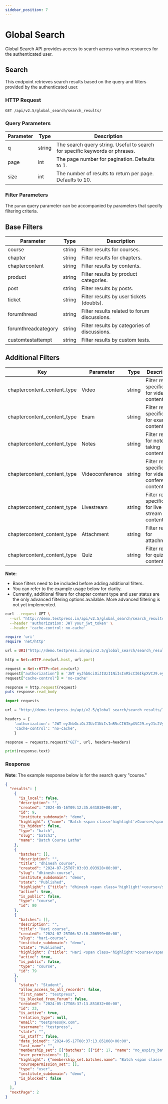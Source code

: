 ```yaml
---
sidebar_position: 7
---
```


# Global Search

Global Search API provides access to search across various resources for the authenticated user.

## Search

This endpoint retrieves search results based on the query and filters provided by the authenticated user.

### HTTP Request

`GET /api/v2.5/global_search/search_results/`

### Query Parameters

| Parameter | Type   | Description                                                                         |
| --------- | ------ | ----------------------------------------------------------------------------------- |
| q         | string | The search query string. Useful to search for specific keywords or phrases.         |
| page      | int    | The page number for pagination. Defaults to 1.                                      |
| size      | int    | The number of results to return per page. Defaults to 10.                           |


### Filter Parameters

The `param` query parameter can be accompanied by parameters that specify filtering criteria.

## Base Filters

| Parameter            | Type          | Description                                               |
|----------------------|---------------|-----------------------------------------------------------|
| course               | string        | Filter results for courses.                               |
| chapter              | string        | Filter results for chapters.                              |
| chaptercontent       | string        | Filter results by contents.                               |
| product              | string        | Filter results by product categories.                     |
| post                 | string        | Filter results by posts.                                  |
| ticket               | string        | Filter results by user tickets (doubts).                  |
| forumthread          | string        | Filter results related to forum discussions.              |
| forumthreadcategory  | string        | Filter results by categories of discussions.              |
| customtestattempt    | string        | Filter results by custom tests.                           |

## Additional Filters

| Key                             | Parameter                             | Type          | Description                                               |
|---------------------------------|---------------------------------------|---------------|-----------------------------------------------------------|
| chaptercontent_content_type     | Video                                 | string        | Filter results specifically for video content.            |
| chaptercontent_content_type     | Exam                                  | string        | Filter results specifically for exam content.             |
| chaptercontent_content_type     | Notes                                 | string        | Filter results for note-taking content.                   |
| chaptercontent_content_type     | Videoconference                       | string        | Filter results specifically for video conference content. |
| chaptercontent_content_type     | Livestream                            | string        | Filter results specifically for live stream content.      |
| chaptercontent_content_type     | Attachment                            | string        | Filter results for attachments.                           |
| chaptercontent_content_type     | Quiz                                  | string        | Filter results for quiz content.                          |

**Note**: 
- Base filters need to be included before adding additional filters. 
- You can refer to the example usage below for clarity.
- Currently, additional filters for chapter content type and user status are the only advanced filtering options available. More advanced filtering is not yet implemented. 

<Tabs>
<TabItem value="`URL`" label="URL">

```bash
curl --request GET \
  --url "http://demo.testpress.in/api/v2.5/global_search/search_results/?q=your_search_query&page=1&size=10&param=product&param=chaptercontent&chaptercontent_content_type=Video&param=user&user_status=Student" \
  --header 'authorization: JWT your_jwt_token' \
  --header 'cache-control: no-cache'
```

</TabItem>
<TabItem value="`ruby`" label="Ruby">

```ruby
require 'uri'
require 'net/http'

url = URI("http://demo.testpress.in/api/v2.5/global_search/search_results/?q=your_search_query&page=1&size=10&param=product&param=chaptercontent&chaptercontent_content_type=Video&param=user&user_status=Student")

http = Net::HTTP.new(url.host, url.port)

request = Net::HTTP::Get.new(url)
request["authorization"] = 'JWT eyJhbGciOiJIUzI1NiIsInR5cCI6IkpXVCJ9.eyJ1c2VybmFtZSI6InRlc3RwcmVzcyIsInVzZXJfaWQiOjE3LCJlbWFpbCI6InRlc3RwcmVzcy5pbkBnbWFpbC5jb20iLCJleHAiOjE0NDc4MzMyMjl9.Ik_yi4lHbNbrRGhqmRpsW82Nls_O9lgXakk_syV-vSw'
request["cache-control"] = 'no-cache'

response = http.request(request)
puts response.read_body
```

</TabItem>
<TabItem value="`python`" label="Python">

```python
import requests

url = "http://demo.testpress.in/api/v2.5/global_search/search_results/?q=course&page=1&size=10&param=product&param=chaptercontent&chaptercontent_content_type=Video&param=user&user_status=Student"

headers = {
    'authorization': "JWT eyJhbGciOiJIUzI1NiIsInR5cCI6IkpXVCJ9.eyJ1c2VybmFtZSI6InRlc3RwcmVzcyIsInVzZXJfaWQiOjE3LCJlbWFpbCI6InRlc3RwcmVzcy5pbkBnbWFpbC5jb20iLCJleHAiOjE0NDc4MzMyMjl9.Ik_yi4lHbNbrRGhqmRpsW82Nls_O9lgXakk_syV-vSw",
    'cache-control': "no-cache",
    }

response = requests.request("GET", url, headers=headers)

print(response.text)
```
</TabItem>
</Tabs>


### Response 

**Note**: The example response below is for the search query "course."

```json
{
  "results": [
    {
      "is_local": false,
      "description": "",
      "created": "2024-05-16T09:12:35.641830+00:00",
      "id": 9,
      "institute_subdomain": "demo",
      "highlight": {"name": "Batch <span class='highlight'>Course</span> Latha"},
      "is_hidden": false,
      "type": "batch",
      "slug": "batch3",
      "name": "Batch Course Latha"
    },
    {
      "batches": [],
      "description": "",
      "title": "dhinesh course",
      "created": "2024-07-25T07:03:03.093928+00:00",
      "slug": "dhinesh-course",
      "institute_subdomain": "demo",
      "state": "Published",
      "highlight": {"title": "dhinesh <span class='highlight'>course</span>"},
      "active": true,
      "is_public": false,
      "type": "course",
      "id": 80
    },
    {
      "batches": [],
      "description": "",
      "title": "Hari course",
      "created": "2024-07-25T06:52:16.206599+00:00",
      "slug": "hari-course",
      "institute_subdomain": "demo",
      "state": "Published",
      "highlight": {"title": "Hari <span class='highlight'>course</span>"},
      "active": true,
      "is_public": false,
      "type": "course",
      "id": 79
    },
    {
      "status": "Student",
      "allow_access_to_all_records": false,
      "first_name": "testpress",
      "is_blocked_from_forum": false,
      "created": "2024-05-17T08:37:13.851032+00:00",
      "id": 23,
      "is_active": true,
      "relation_type": null,
      "email": "testpress@x.com",
      "username": "testpress",
      "state": "",
      "is_staff": false,
      "date_joined": "2024-05-17T08:37:13.851060+00:00",
      "last_name": "",
      "membership_set": [{"batches": [{"id": 17, "name": "no_expiry_batch"}, {"id": 9, "name": "Batch Course Latha"}], "user_id": 23, "id": 23}],
      "user_permissions": [],
      "highlight": {"membership_set.batches.name": "Batch <span class='highlight'>Course</span> Latha"},
      "coursepermission_set": [],
      "type": "user",
      "institute_subdomain": "demo",
      "is_blocked": false
    }
  ],
  "nextPage": 2
}
```